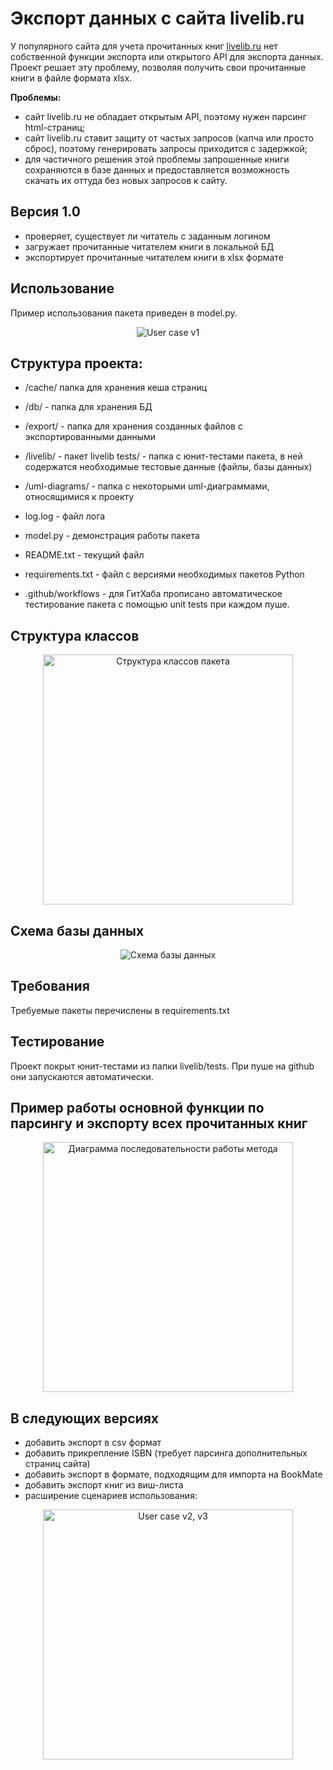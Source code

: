 # Экспорт данных с сайта livelib.ru
<p>У популярного сайта для учета прочитанных книг <a href='https://www.livelib.ru'>livelib.ru</a> нет собственной функции экспорта
или открытого API для экспорта данных. Проект решает эту проблему, позволяя получить свои прочитанные книги в файле формата xlsx.</p>
<b>Проблемы:</b>
<ul><li>сайт livelib.ru не обладает открытым API, поэтому нужен парсинг html-страниц;</li>
<li>сайт livelib.ru ставит защиту от частых запросов (капча или просто сброс), поэтому генерировать запросы приходится с задержкой;</li>
<li>для частичного решения этой проблемы запрошенные книги сохраняются в базе данных и предоставляется возможность скачать их оттуда без новых запросов к сайту.</li>
</ul>


## Версия 1.0
 - проверяет, существует ли читатель с заданным логином
 - загружает прочитанные читателем книги в локальной БД
 - экспортирует прочитанные читателем книги в xlsx формате

## Использование
<p>Пример использования пакета приведен в model.py.</p>
<p align='center'><img src='http://feana.ru/wp-content/uploads/2023/05/user_case_v1.png' alt='User case v1'/></p>

## Структура проекта:
- /cache/ папка для хранения кеша страниц
- /db/ - папка для хранения БД
- /export/ - папка для хранения созданных файлов с экспортированными данными
- /livelib/ - пакет livelib
        tests/ - папка с юнит-тестами пакета, в ней содержатся необходимые тестовые данные (файлы, базы данных)
- /uml-diagrams/ - папка с некоторыми uml-диаграммами, относящимися к проекту
- log.log - файл лога
- model.py - демонстрация работы пакета
- README.txt - текущий файл
- requirements.txt - файл с версиями необходимых пакетов Python

- .github/workflows - для ГитХаба прописано автоматическое тестирование пакета с помощью unit tests при каждом пуше.

## Структура классов
<p align='center'><img src='http://feana.ru/wp-content/uploads/2023/05/Classes.png' alt='Структура классов пакета' height='400px'/></p>

## Схема базы данных
<p align='center'><img src='http://feana.ru/wp-content/uploads/2023/05/Database.png' alt='Схема базы данных'/></p>

## Требования
Требуемые пакеты перечислены в requirements.txt

## Тестирование
Проект покрыт юнит-тестами из папки livelib/tests. При пуше на github они запускаются автоматически.

## Пример работы основной функции по парсингу и экспорту всех прочитанных книг
<p align='center'><img src='http://feana.ru/wp-content/uploads/2023/05/reader_get_all_read_books-1.png' alt='Диаграмма последовательности работы метода' height='400px'/></p>

## В следующих версиях
- добавить экспорт в csv формат
- добавить прикрепление ISBN (требует парсинга дополнительных страниц сайта)
- добавить экспорт в формате, подходящим для импорта на BookMate
- добавить экспорт книг из виш-листа
- расширение сценариев использования:
<p align='center'><img src='http://feana.ru/wp-content/uploads/2023/05/user_case_v2_v3.png' alt='User case v2, v3' height='400px' /></p>
